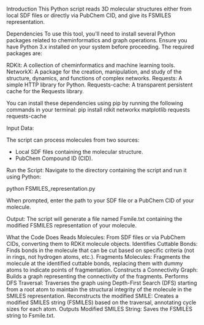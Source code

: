 Introduction
This Python script reads 3D molecular structures either from local SDF files or directly via PubChem CID, and give its FSMILES representation.

Dependencies
To use this tool, you'll need to install several Python packages related to cheminformatics and graph operations. 
Ensure you have Python 3.x installed on your system before proceeding. The required packages are:

RDKit: A collection of cheminformatics and machine learning tools.
NetworkX: A package for the creation, manipulation, and study of the structure, dynamics, and functions of complex networks.
Requests: A simple HTTP library for Python.
Requests-cache: A transparent persistent cache for the Requests library.

You can install these dependencies using pip  by running the following commands in your terminal:
  pip install rdkit networkx matplotlib requests requests-cache
  

Input Data:

The script can process molecules from two sources:

  - Local SDF files containing the molecular structure.
  - PubChem Compound ID (CID).

Run the Script: Navigate to the directory containing the script and run it using Python:

  python FSMILES_representation.py

When prompted, enter the path to your SDF file or a PubChem CID of your molecule.

Output: The script will generate a file named Fsmile.txt containing the modified FSMILES representation of your molecule.


What the Code Does
Reads Molecules: From SDF files or via PubChem CIDs, converting them to RDKit molecule objects.
Identifies Cuttable Bonds: Finds bonds in the molecule that can be cut based on specific criteria (not in rings, not hydrogen atoms, etc.).
Fragments Molecules: Fragments the molecule at the identified cuttable bonds, replacing them with dummy atoms to indicate points of fragmentation.
Constructs a Connectivity Graph: Builds a graph representing the connectivity of the fragments.
Performs DFS Traversal: Traverses the graph using Depth-First Search (DFS) starting from a root atom to maintain the structural integrity of the molecule in the SMILES representation.
Reconstructs the modified SMILE: Creates a modified SMILES string (FSMILES) based on the traversal, annotating cycle sizes for each atom.
Outputs Modified SMILES String: Saves the  FSMILES string to Fsmile.txt.


